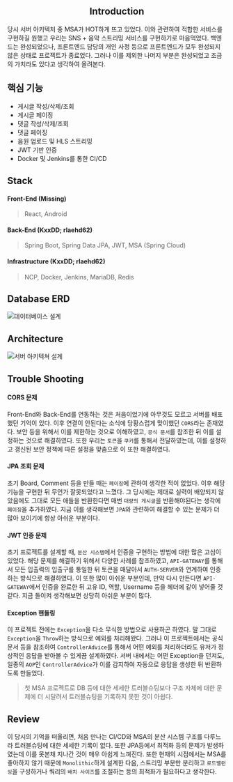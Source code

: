 <div align='center'>

## Introduction
  
</div>

당시 서버 아키텍처 중 MSA가 HOT하게 뜨고 있었다. 이와 관련하여 적합한 서비스를 구현하길 원했고 우리는 SNS + 음악 스트리밍 서비스를 구현하기로 마음먹었다.
백엔드는 완성되었으나, 프론트엔드 담당의 개인 사정 등으로 프론트엔드가 모두 완성되지 않은 상태로 프로젝트가 종료었다. 그러나 이를 제외한 나머지 부분은 완성되었고 조금의 가치라도 있다고 생각하여 올려본다.

## 핵심 기능
- 게시글 작성/삭제/조회
- 게시글 페이징
- 댓글 작성/삭제/조회
- 댓글 페이징
- 음원 업로드 및 HLS 스트리밍
- JWT 기반 인증
- Docker 및 Jenkins를 통한 CI/CD 

## Stack

#### Front-End (Missing)
> React, Android

#### Back-End (KxxDD; rlaehd62)
> Spring Boot, Spring Data JPA, JWT, MSA (Spring Cloud) 

#### Infrastructure (KxxDD; rlaehd62)
> NCP, Docker, Jenkins, MariaDB, Redis


## Database ERD
![데이터베이스 설계](https://github.com/user-attachments/assets/632c76a8-8739-4c87-8e14-43733590ce41)

## Architecture
![서버 아키텍쳐 설계](https://github.com/user-attachments/assets/5e795ee3-58cb-42cf-b349-740271aa1c35)

## Trouble Shooting

#### CORS 문제
Front-End와 Back-End를 연동하는 것은 처음이었기에 아무것도 모르고 서버를 배포했던 기억이 있다.
이후 연결이 안된다는 소식에 당황스럽게 맞이했던 `CORS`라는 존재였다. 보안 등을 위해서 이를 제한하는 것으로 이해하였고, `공식 문서`를 참조한 뒤 이를 설정하는 것으로 해결하였다.
또한 우리는 `토큰`을 `쿠키`를 통해서 전달하였는데, 이를 설정하고 갱신된 보안 정책에 따른 설정을 맞춤으로 이 또한 해결하였다.

#### JPA 조회 문제
초기 Board, Comment 등을 만들 때는 `페이징`에 관하여 생각한 적이 없었다. 이후 해당 기능을 구현한 뒤 무언가 잘못되었다고 느꼈다.
그 당시에는 제대로 실력이 배양되지 않았음에도 그대로 모든 애들을 반환한다면 매번 `대량의 게시글`을 반환해야된다는 생각에 `페이징`을 추가하였다.
지금 이를 생각해보면 `JPA`와 관련하여 해결할 수 있는 문제가 더 많아 보이기에 항상 아쉬운 부분이다.

#### JWT 인증 문제
초기 프로젝트를 설계할 때, `분산 시스템`에서 인증을 구현하는 방법에 대한 많은 고심이 있었다. 해당 문제를 해결하기 위해서 다양한 사례를 참조하였고,
`API-GATEWAY`를 통해서 모든 입출력의 입출구를 통일한 뒤 토큰을 매달아서 `AUTH-SERVER`와 연계하여 인증하는 방식으로 해결하였다.
이 또한 많이 아쉬운 부분인데, 만약 다시 만든다면 `API-GATEWAY`에서 인증을 완료한 뒤 고유 ID, 역할, Username 등을 헤더에 같이 넣어줄 것 같다.
지금 돌이켜 생각해보면 상당히 아쉬운 부분이 많다.

#### Exception 핸들링
이 프로젝트 전에는 `Exception`을 다소 무식한 방법으로 사용하곤 하였다. 말 그대로 `Exception`을 `Throw`하는 방식으로 예외를 처리해왔다.
그러나 이 프로젝트에서는 공식 문서 등을 참조하여 `ControllerAdvice`를 통해서 어떤 예외를 처리하더라도 유저가 정상적인 응답을 받아볼 수 있게끔 설계하였다.
서버 내에서는 어떤 Exception을 던져도, 일종의 `AOP`인 `ControllerAdvice`가 이를 감지하여 자동으로 응답을 생성한 뒤 반환하도록 만들었다.

> 첫 MSA 프로젝트로 DB 등에 대한 세세한 트러블슈팅보다 구조 자체에 대한 문제에 더 시달려서 트러블슈팅을 기록하지 못한 것이 아쉽다.

## Review
이 당시의 기억을 떠올리면, 처음 만나는 CI/CD와 MSA의 분산 시스템 구조를 다루느라 트러블슈팅에 대한 세세한 기록이 없다.
또한 JPA등에서 최적화 등의 문제가 발생하였는데 이를 못본채 지나간 것이 매우 아쉽게 느껴진다. 또한 현재의 시점에서는 MSA를 좋아하지 않기 때문에
`Monolithic`하게 설계한 다음, 스트리밍 부분만 분리하고 `로드밸런싱`을 구성하거나 쿼리의 `배치 사이즈`를 조절하는 등의 최적화가 필요하다고 생각한다.
